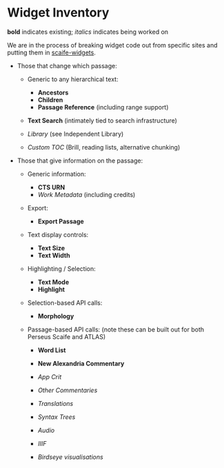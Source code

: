 # Widget Inventory

**bold** indicates existing; _italics_ indicates being worked on

We are in the process of breaking widget code out from specific sites and putting them in [scaife-widgets](https://github.com/scaife-viewer/scaife-widgets).

  * Those that change which passage:

    * Generic to any hierarchical text:
        * **Ancestors**
        * **Children**
        * **Passage Reference** (including range support)

    * **Text Search** (intimately tied to search infrastructure)
    * _Library_ (see Independent Library)
    * _Custom TOC_ (Brill, reading lists, alternative chunking)

  * Those that give information on the passage:

    * Generic information:
        * **CTS URN**
        * _Work Metadata_ (including credits)
		
    * Export:
        * **Export Passage**

    * Text display controls:
        * **Text Size**
        * **Text Width**

    * Highlighting / Selection:
        * **Text Mode**
        * **Highlight**

    * Selection-based API calls:
        * **Morphology**
		
    * Passage-based API calls: (note these can be built out for both Perseus Scaife and ATLAS)
        * **Word List**
        * **New Alexandria Commentary**
        * _App Crit_
        * _Other Commentaries_
        * _Translations_
        * _Syntax Trees_
        * _Audio_
        * _IIIF_

      * _Birdseye visualisations_
